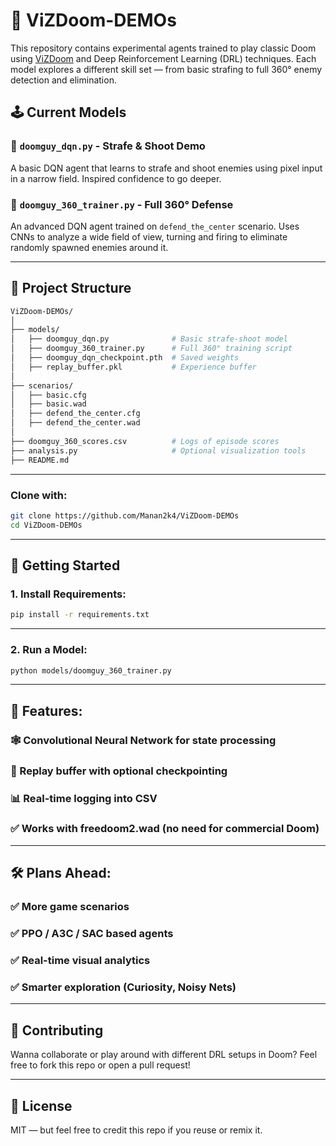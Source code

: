 # 🧠 ViZDoom-DEMOs

This repository contains experimental agents trained to play classic Doom using [ViZDoom](https://github.com/mwydmuch/ViZDoom) and Deep Reinforcement Learning (DRL) techniques. Each model explores a different skill set — from basic strafing to full 360° enemy detection and elimination.

## 🕹️ Current Models

### 🔸 `doomguy_dqn.py` - Strafe & Shoot Demo
A basic DQN agent that learns to strafe and shoot enemies using pixel input in a narrow field. Inspired confidence to go deeper.

### 🔹 `doomguy_360_trainer.py` - Full 360° Defense
An advanced DQN agent trained on `defend_the_center` scenario. Uses CNNs to analyze a wide field of view, turning and firing to eliminate randomly spawned enemies around it.

---

## 📁 Project Structure

```bash
ViZDoom-DEMOs/
│
├── models/
│   ├── doomguy_dqn.py              # Basic strafe-shoot model
│   ├── doomguy_360_trainer.py      # Full 360° training script
│   ├── doomguy_dqn_checkpoint.pth  # Saved weights
│   ├── replay_buffer.pkl           # Experience buffer
│
├── scenarios/
│   ├── basic.cfg
│   ├── basic.wad
│   ├── defend_the_center.cfg
│   ├── defend_the_center.wad
│
├── doomguy_360_scores.csv          # Logs of episode scores
├── analysis.py                     # Optional visualization tools
├── README.md
```

---

### Clone with:
```bash
git clone https://github.com/Manan2k4/ViZDoom-DEMOs
cd ViZDoom-DEMOs
```

---

## 🚀 Getting Started
### 1. Install Requirements:
```bash
pip install -r requirements.txt
```

---

### 2. Run a Model:
```bash
python models/doomguy_360_trainer.py
```

---

## 🧠 Features:

### 🕸️ Convolutional Neural Network for state processing

### 🔁 Replay buffer with optional checkpointing

### 📊 Real-time logging into CSV

### ✅ Works with freedoom2.wad (no need for commercial Doom)

---

## 🛠️ Plans Ahead:

### ✅ More game scenarios

### ✅ PPO / A3C / SAC based agents

### ✅ Real-time visual analytics

### ✅ Smarter exploration (Curiosity, Noisy Nets)

---

## 🤝 Contributing
Wanna collaborate or play around with different DRL setups in Doom? Feel free to fork this repo or open a pull request!

---

## 📜 License
MIT — but feel free to credit this repo if you reuse or remix it.
